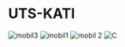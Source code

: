 # UTS-KATI
![mobil3](https://github.com/user-attachments/assets/fe392512-332c-48bf-ad04-d614516e2f20)
![mobil1](https://github.com/user-attachments/assets/26f2270b-976b-4675-9bc2-4bdf99c21056)
![mobil 2](https://github.com/user-attachments/assets/8938f575-70a6-44a0-8f75-cd41d675f999)
![C](https://github.com/user-attachments/assets/4c935200-0b8d-41c5-beb9-78f29d2d1b7e)
